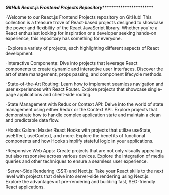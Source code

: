 *******************************************************GitHub React.js Frontend Projects Repository******************************************************************************

-Welcome to our React.js Frontend Projects repository on GitHub! This collection is a treasure trove of React-based projects designed to showcase the power and flexibility of the React JavaScript library. Whether you're a React enthusiast looking for inspiration or a developer seeking hands-on experience, this repository has something for everyone.

-Explore a variety of projects, each highlighting different aspects of React development:

-Interactive Components: Dive into projects that leverage React components to create dynamic and interactive user interfaces. Discover the art of state management, props passing, and component lifecycle methods.

-State-of-the-Art Routing: Learn how to implement seamless navigation and user experiences with React Router. Explore projects that showcase single-page applications and client-side routing.

-State Management with Redux or Context API: Delve into the world of state management using either Redux or the Context API. Explore projects that demonstrate how to handle complex application state and maintain a clean and predictable data flow.

-Hooks Galore: Master React Hooks with projects that utilize useState, useEffect, useContext, and more. Explore the benefits of functional components and how Hooks simplify stateful logic in your applications.

-Responsive Web Apps: Create projects that are not only visually appealing but also responsive across various devices. Explore the integration of media queries and other techniques to ensure a seamless user experience.

-Server-Side Rendering (SSR) and Next.js: Take your React skills to the next level with projects that delve into server-side rendering using Next.js. Explore the advantages of pre-rendering and building fast, SEO-friendly React applications.
